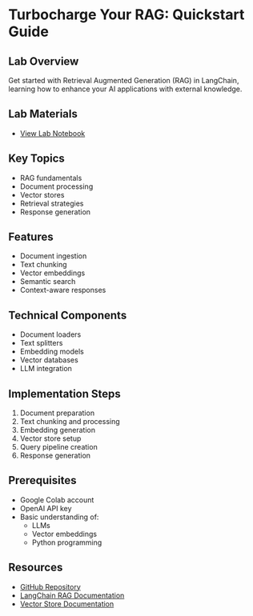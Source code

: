 # Turbocharge Your RAG: Quickstart Guide

## Lab Overview
Get started with Retrieval Augmented Generation (RAG) in LangChain, learning how to enhance your AI applications with external knowledge.

## Lab Materials
- [View Lab Notebook](https://github.com/aimug-org/austin_langchain/blob/main/labs/LangChain_103/ALC_Turbocharge_your_RAG_quickstart.ipynb)

## Key Topics
- RAG fundamentals
- Document processing
- Vector stores
- Retrieval strategies
- Response generation

## Features
- Document ingestion
- Text chunking
- Vector embeddings
- Semantic search
- Context-aware responses

## Technical Components
- Document loaders
- Text splitters
- Embedding models
- Vector databases
- LLM integration

## Implementation Steps
1. Document preparation
2. Text chunking and processing
3. Embedding generation
4. Vector store setup
5. Query pipeline creation
6. Response generation

## Prerequisites
- Google Colab account
- OpenAI API key
- Basic understanding of:
  - LLMs
  - Vector embeddings
  - Python programming

## Resources
- [GitHub Repository](https://github.com/aimug-org/austin_langchain)
- [LangChain RAG Documentation](https://python.langchain.com/docs/use_cases/question_answering/)
- [Vector Store Documentation](https://python.langchain.com/docs/modules/data_connection/vectorstores/)
